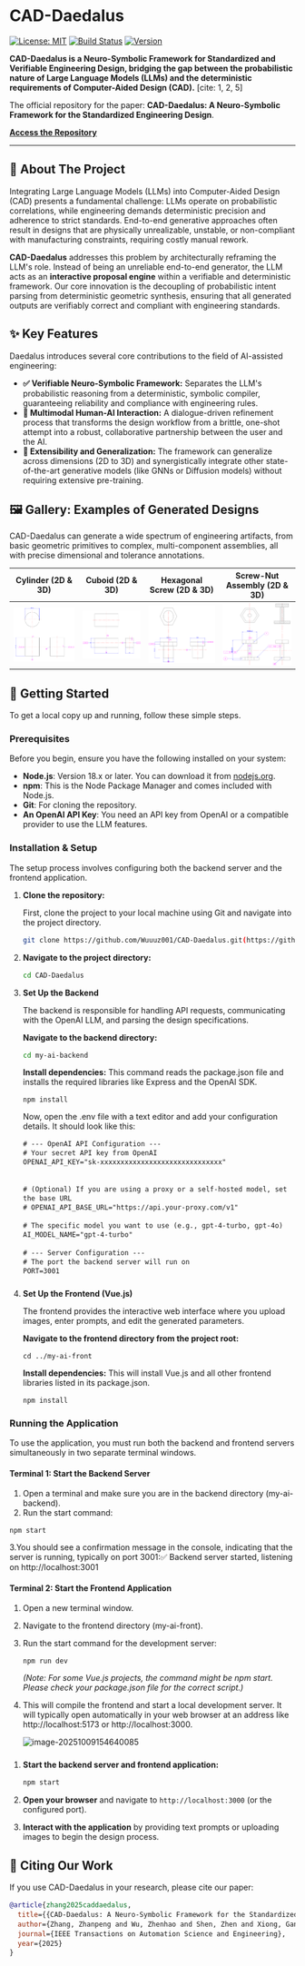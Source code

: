 # CAD-Daedalus

[![License: MIT](https://img.shields.io/badge/License-MIT-yellow.svg)](https://opensource.org/licenses/MIT)
[![Build Status](https://img.shields.io/badge/build-passing-brightgreen.svg)](https://github.com/Wuuuz001/CAD-Daedalus)
[![Version](https://img.shields.io/badge/version-1.0.0-blue.svg)](https://github.com/Wuuuz001/CAD-Daedalus)

**CAD-Daedalus is a Neuro-Symbolic Framework for Standardized and Verifiable Engineering Design, bridging the gap between the probabilistic nature of Large Language Models (LLMs) and the deterministic requirements of Computer-Aided Design (CAD).** [cite: 1, 2, 5]

The official repository for the paper: **CAD-Daedalus: A Neuro-Symbolic Framework for the Standardized Engineering Design**.

**[Access the Repository](https://github.com/Wuuuz001/CAD-Daedalus)** 

---

## 📖 About The Project

Integrating Large Language Models (LLMs) into Computer-Aided Design (CAD) presents a fundamental challenge: LLMs operate on probabilistic correlations, while engineering demands deterministic precision and adherence to strict standards. End-to-end generative approaches often result in designs that are physically unrealizable, unstable, or non-compliant with manufacturing constraints, requiring costly manual rework.

**CAD-Daedalus** addresses this problem by architecturally reframing the LLM's role. Instead of being an unreliable end-to-end generator, the LLM acts as an **interactive proposal engine** within a verifiable and deterministic framework. Our core innovation is the decoupling of probabilistic intent parsing from deterministic geometric synthesis, ensuring that all generated outputs are verifiably correct and compliant with engineering standards. 


## ✨ Key Features

Daedalus introduces several core contributions to the field of AI-assisted engineering:

-   **✅ Verifiable Neuro-Symbolic Framework:** Separates the LLM's probabilistic reasoning from a deterministic, symbolic compiler, guaranteeing reliability and compliance with engineering rules.
-   **🤝 Multimodal Human-AI Interaction:** A dialogue-driven refinement process that transforms the design workflow from a brittle, one-shot attempt into a robust, collaborative partnership between the user and the AI.
-   **🔧 Extensibility and Generalization:** The framework can generalize across dimensions (2D to 3D) and synergistically integrate other state-of-the-art generative models (like GNNs or Diffusion models) without requiring extensive pre-training.

## 🖼️ Gallery: Examples of Generated Designs

CAD-Daedalus can generate a wide spectrum of engineering artifacts, from basic geometric primitives to complex, multi-component assemblies, all with precise dimensional and tolerance annotations.

| Cylinder (2D & 3D) | Cuboid (2D & 3D) | Hexagonal Screw (2D & 3D) | Screw-Nut Assembly (2D & 3D) |
| :----------------: | :--------------: | :-----------------------: | :--------------------------: |
| <img src="picture/1.png" width="200"/> | <img src="picture/2.png" width="200"/> | <img src="picture/3.png" width="200"/> | <img src="picture/4.png" width="200"/> |

## 🚀 Getting Started

To get a local copy up and running, follow these simple steps.

### Prerequisites

Before you begin, ensure you have the following installed on your system:

- **Node.js**: Version 18.x or later. You can download it from [nodejs.org](https://www.google.com/url?sa=E&q=https%3A%2F%2Fnodejs.org%2F).
- **npm**: This is the Node Package Manager and comes included with Node.js.
- **Git**: For cloning the repository.
- **An OpenAI API Key**: You need an API key from OpenAI or a compatible provider to use the LLM features.

### Installation & Setup

The setup process involves configuring both the backend server and the frontend application.

1. **Clone the repository:**

   First, clone the project to your local machine using Git and navigate into the project directory.

   ```sh
   git clone https://github.com/Wuuuz001/CAD-Daedalus.git(https://github.com/Wuuuz001/CAD-Daedalus.git)
   ```

2. **Navigate to the project directory:**

   ```sh
   cd CAD-Daedalus
   ```

3. **Set Up the Backend**

   The backend is responsible for handling API requests, communicating with the OpenAI LLM, and parsing the design specifications.

   **Navigate to the backend directory:**

   ```sh
   cd my-ai-backend
   ```

   **Install dependencies:**
   This command reads the package.json file and installs the required libraries like Express and the OpenAI SDK.

   ```
   npm install
   ```

   Now, open the .env file with a text editor and add your configuration details. It should look like this:

   ```
   # --- OpenAI API Configuration ---
   # Your secret API key from OpenAI
   OPENAI_API_KEY="sk-xxxxxxxxxxxxxxxxxxxxxxxxxxxxxx"
   
   
   # (Optional) If you are using a proxy or a self-hosted model, set the base URL
   # OPENAI_API_BASE_URL="https://api.your-proxy.com/v1"    
   
   # The specific model you want to use (e.g., gpt-4-turbo, gpt-4o)
   AI_MODEL_NAME="gpt-4-turbo"
   
   # --- Server Configuration ---
   # The port the backend server will run on
   PORT=3001
   ```

   ##### 

4. **Set Up the Frontend (Vue.js)** 

   The frontend provides the interactive web interface where you upload images, enter prompts, and edit        the generated parameters.

   **Navigate to the frontend directory from the project root:**

   ```
   cd ../my-ai-front
   ```

   **Install dependencies:**
   This will install Vue.js and all other frontend libraries listed in its package.json.

   ```
   npm install
   ```

### Running the Application

To use the application, you must run both the backend and frontend servers simultaneously in two separate terminal windows.

#### Terminal 1: Start the Backend Server

1. Open a terminal and make sure you are in the backend directory (my-ai-backend).
2. Run the start command:

```
npm start
```

   3.You should see a confirmation message in the console, indicating that the server is running, typically on port 3001:✅ Backend server started, listening on http://localhost:3001

#### **Terminal 2: Start the Frontend Application**

1. Open a new terminal window.

2. Navigate to the frontend directory (my-ai-front).

3. Run the start command for the development server:

   ```
   npm run dev
   ```

   *(Note: For some Vue.js projects, the command might be npm start. Please check your package.json file for the correct script.)*

4. This will compile the frontend and start a local development server. It will typically open automatically in your web browser at an address like http://localhost:5173 or http://localhost:3000.

   ![image-20251009154640085](C:\Users\吴贞浩\AppData\Roaming\Typora\typora-user-images\image-20251009154640085.png)

### 

1.  **Start the backend server and frontend application:**
    
    ```sh
    npm start
    ```
2.  **Open your browser** and navigate to `http://localhost:3000` (or the configured port).
3.  **Interact with the application** by providing text prompts or uploading images to begin the design process.

## 📄 Citing Our Work

If you use CAD-Daedalus in your research, please cite our paper:

```bibtex
@article{zhang2025caddaedalus,
  title={{CAD-Daedalus: A Neuro-Symbolic Framework for the Standardized Engineering Design}},
  author={Zhang, Zhanpeng and Wu, Zhenhao and Shen, Zhen and Xiong, Gang and Wang, Fei-Yue},
  journal={IEEE Transactions on Automation Science and Engineering},
  year={2025}
}
